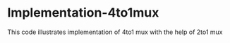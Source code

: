 # Implementation-4to1mux
This code illustrates implementation of 4to1 mux with the help of 2to1 mux
